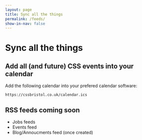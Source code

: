 ```yaml
---
layout: page
title: Sync all the things
permalink: /feeds/
show-in-nav: false
---
```


# Sync all the things

## Add all (and future) CSS events into your calendar
Add the following calendar into your prefered calendar software:
```
https://cssbristol.co.uk/calendar.ics
```

## RSS feeds coming soon
- Jobs feeds
- Events feed
- Blog/Annoucments feed (once created)
